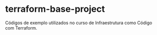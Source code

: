 # terraform-base-project
Códigos de exemplo utilizados no curso de Infraestrutura como Código com Terraform.
